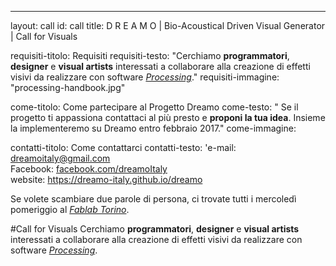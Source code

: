 ---
layout: call
id: call
title: D R E A M O  |  Bio-Acoustical Driven Visual Generator | Call for Visuals

requisiti-titolo: Requisiti
requisiti-testo: "Cerchiamo **programmatori**, **designer** e **visual artists**
interessati a collaborare alla creazione di effetti visivi 
da realizzare con software <a href="https://processing.org" >_Processing_</a>."
requisiti-immagine: "processing-handbook.jpg"

come-titolo: Come partecipare al Progetto Dreamo
come-testo: " Se il progetto ti appassiona contattaci al più presto e **proponi 
la tua idea**. Insieme la implementeremo su Dreamo entro febbraio 2017."
come-immagine:

contatti-titolo: Come contattarci 
contatti-testo: 'e-mail: <a href="mailto:dreamoitaly@gmail.com">dreamoitaly@gmail.com</a><br>
Facebook: <a href="http://facebook.com/dreamoItaly">facebook.com/dreamoItaly</a><br>
website: <a href="https://dreamo-italy.github.io/dreamo">https://dreamo-italy.github.io/dreamo</a>

Se volete scambiare due parole di persona, ci trovate tutti i mercoledì pomeriggio al
<a href="http://fablabtorino.org/">_Fablab Torino_</a>. 

#Call for Visuals
Cerchiamo **programmatori**, **designer** e **visual artists**
interessati a collaborare alla creazione di effetti visivi 
da realizzare con software <a href="https://processing.org" >_Processing_</a>.
